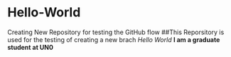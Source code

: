 # Hello-World
Creating New Repository for testing the GitHub flow
##This Reporsitory is used for the testing of creating a new brach
_Hello World_ 
**I am a graduate student at UN0**
